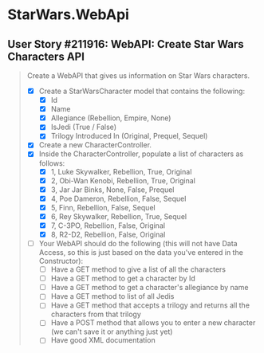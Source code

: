 StarWars.WebApi
===============

User Story #211916: WebAPI: Create Star Wars Characters API
-----------------------------------------------------------

> Create a WebAPI that gives us information on Star Wars characters.
>
> - [x] Create a StarWarsCharacter model that contains the following:
>   - [x] Id
>   - [x] Name
>   - [x] Allegiance (Rebellion, Empire, None)
>   - [x] IsJedi (True / False)
>   - [x] Trilogy Introduced In (Original, Prequel, Sequel)
> - [x] Create a new CharacterController.
> - [x] Inside the CharacterController, populate a list of characters as
>   follows:
>   - [x] 1, Luke Skywalker, Rebellion, True, Original
>   - [x] 2, Obi-Wan Kenobi, Rebellion, True, Original
>   - [x] 3, Jar Jar Binks, None, False, Prequel
>   - [x] 4, Poe Dameron, Rebellion, False, Sequel
>   - [x] 5, Finn, Rebellion, False, Sequel
>   - [x] 6, Rey Skywalker, Rebellion, True, Sequel
>   - [x] 7, C-3PO, Rebellion, False, Original
>   - [x] 8, R2-D2, Rebellion, False, Original
> - [ ] Your WebAPI should do the following (this will not have Data
>   Access, so this is just based on the data you've entered in the
>   Constructor):
>   - [ ] Have a GET method to give a list of all the characters
>   - [ ] Have a GET method to get a character by Id
>   - [ ] Have a GET method to get a character's allegiance by name
>   - [ ] Have a GET method to list of all Jedis
>   - [ ] Have a GET method that accepts a trilogy and returns all the
>     characters from that trilogy
>   - [ ] Have a POST method that allows you to enter a new character
>     (we can't save it or anything just yet)
>   - [ ] Have good XML documentation
